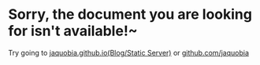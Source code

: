 # Sorry, the document you are looking for isn't available!~
Try going to [jaquobia.github.io(Blog/Static Server)](https://jaquobia.github.io/) or [github.com/jaquobia](https://github.com/jaquobia)
